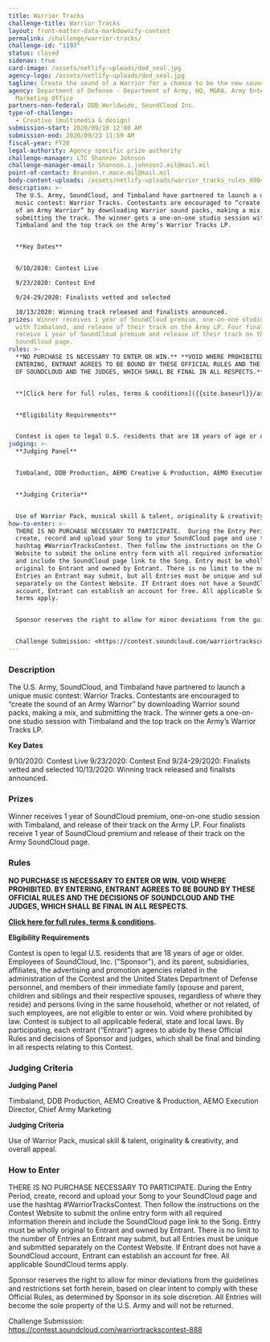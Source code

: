 ```yaml
---
title: Warrior Tracks
challenge-title: Warrior Tracks
layout: front-matter-data-markdownify-content
permalink: /challenge/warrior-tracks/
challenge-id: "1197"
status: closed
sidenav: true
card-image: /assets/netlify-uploads/dod_seal.jpg
agency-logo: /assets/netlify-uploads/dod_seal.jpg
tagline: Create the sound of a Warrior for a chance to be the new sound of the Army
agency: Department of Defense - Department of Army, HQ, M&RA, Army Enterprise
  Marketing Office
partners-non-federal: DDB Worldwide, SoundCloud Inc.
type-of-challenge:
  - Creative (multimedia & design)
submission-start: 2020/09/10 12:00 AM
submission-end: 2020/09/23 11:59 AM
fiscal-year: FY20
legal-authority: Agency specific prize authority
challenge-manager: LTC Shannon Johnson
challenge-manager-email: Shannon.i.johnson2.mil@mail.mil
point-of-contact: Brandon.r.mace.mil@mail.mil
body-content-uploads: /assets/netlify-uploads/warrior_tracks_rules_090420_final.pdf
description: >-
  The U.S. Army, SoundCloud, and Timbaland have partnered to launch a unique
  music contest: Warrior Tracks. Contestants are encouraged to “create the sound
  of an Army Warrior” by downloading Warrior sound packs, making a mix, and
  submitting the track. The winner gets a one-on-one studio session with
  Timbaland and the top track on the Army’s Warrior Tracks LP. 


  **Key Dates**


  9/10/2020: Contest Live

  9/23/2020: Contest End

  9/24-29/2020: Finalists vetted and selected

  10/13/2020: Winning track released and finalists announced.
prizes: Winner receives 1 year of SoundCloud premium, one-on-one studio session
  with Timbaland, and release of their track on the Army LP. Four finalists
  receive 1 year of SoundCloud premium and release of their track on the Army
  SoundCloud page.
rules: >-
  **NO PURCHASE IS NECESSARY TO ENTER OR WIN.** **VOID WHERE PROHIBITED. BY
  ENTERING, ENTRANT AGREES TO BE BOUND BY THESE OFFICIAL RULES AND THE DECISIONS
  OF SOUNDCLOUD AND THE JUDGES, WHICH SHALL BE FINAL IN ALL RESPECTS.**


  **[Click here for full rules, terms & conditions]({{site.baseurl}}/assets/netlify-uploads/warrior_tracks_rules_090420_final.pdf).**


  **Eligibility Requirements**


  Contest is open to legal U.S. residents that are 18 years of age or older. Employees of SoundCloud, Inc. ("Sponsor"), and its parent, subsidiaries, affiliates, the advertising and promotion agencies related in the administration of the Contest and the United States Department of Defense personnel, and members of their immediate family (spouse and parent, children and siblings and their respective spouses, regardless of where they reside) and persons living in the same household, whether or not related, of such employees, are not eligible to enter or win. Void where prohibited by law. Contest is subject to all applicable federal, state and local laws. By participating, each entrant (“Entrant”) agrees to abide by these Official Rules and decisions of Sponsor and judges, which shall be final and binding in all respects relating to this Contest.
judging: >-
  **Judging Panel**


  Timbaland, DDB Production, AEMO Creative & Production, AEMO Execution Director, Chief Army Marketing


  **Judging Criteria**


  Use of Warrior Pack, musical skill & talent, originality & creativity, and overall appeal.
how-to-enter: >-
  THERE IS NO PURCHASE NECESSARY TO PARTICIPATE.  During the Entry Period,
  create, record and upload your Song to your SoundCloud page and use the
  hashtag #WarriorTracksContest. Then follow the instructions on the Contest
  Website to submit the online entry form with all required information therein
  and include the SoundCloud page link to the Song. Entry must be wholly
  original to Entrant and owned by Entrant. There is no limit to the number of
  Entries an Entrant may submit, but all Entries must be unique and submitted
  separately on the Contest Website. If Entrant does not have a SoundCloud
  account, Entrant can establish an account for free. All applicable SoundCloud
  terms apply.


  Sponsor reserves the right to allow for minor deviations from the guidelines and restrictions set forth herein, based on clear intent to comply with these Official Rules, as determined by Sponsor in its sole discretion.  All Entries will become the sole property of the U.S. Army and will not be returned.  


  Challenge Submission: <https://contest.soundcloud.com/warriortrackscontest-888>
---
```

### Description

The U.S. Army, SoundCloud, and Timbaland have partnered to launch a unique music contest: Warrior Tracks. Contestants are encouraged to “create the sound of an Army Warrior” by downloading Warrior sound packs, making a mix, and submitting the track. The winner gets a one-on-one studio session with Timbaland and the top track on the Army’s Warrior Tracks LP. 

**Key Dates**

9/10/2020: Contest Live
9/23/2020: Contest End
9/24-29/2020: Finalists vetted and selected
10/13/2020: Winning track released and finalists announced. 

### Prizes

Winner receives 1 year of SoundCloud premium, one-on-one studio session with Timbaland, and release of their track on the Army LP. Four finalists receive 1 year of SoundCloud premium and release of their track on the Army SoundCloud page. 

### Rules

**NO PURCHASE IS NECESSARY TO ENTER OR WIN.** **VOID WHERE PROHIBITED. BY ENTERING, ENTRANT AGREES TO BE BOUND BY THESE OFFICIAL RULES AND THE DECISIONS OF SOUNDCLOUD AND THE JUDGES, WHICH SHALL BE FINAL IN ALL RESPECTS.**

**[Click here for full rules, terms & conditions]({{site.baseurl}}/assets/netlify-uploads/warrior_tracks_rules_090420_final.pdf).**

**Eligibility Requirements**

Contest is open to legal U.S. residents that are 18 years of age or older. Employees of SoundCloud, Inc. ("Sponsor"), and its parent, subsidiaries, affiliates, the advertising and promotion agencies related in the administration of the Contest and the United States Department of Defense personnel, and members of their immediate family (spouse and parent, children and siblings and their respective spouses, regardless of where they reside) and persons living in the same household, whether or not related, of such employees, are not eligible to enter or win. Void where prohibited by law. Contest is subject to all applicable federal, state and local laws. By participating, each entrant (“Entrant”) agrees to abide by these Official Rules and decisions of Sponsor and judges, which shall be final and binding in all respects relating to this Contest.

### Judging Criteria

**Judging Panel**

Timbaland, DDB Production, AEMO Creative & Production, AEMO Execution Director, Chief Army Marketing

**Judging Criteria**

Use of Warrior Pack, musical skill & talent, originality & creativity, and overall appeal.

### How to Enter

THERE IS NO PURCHASE NECESSARY TO PARTICIPATE.  During the Entry Period, create, record and upload your Song to your SoundCloud page and use the hashtag #WarriorTracksContest. Then follow the instructions on the Contest Website to submit the online entry form with all required information therein and include the SoundCloud page link to the Song. Entry must be wholly original to Entrant and owned by Entrant. There is no limit to the number of Entries an Entrant may submit, but all Entries must be unique and submitted separately on the Contest Website. If Entrant does not have a SoundCloud account, Entrant can establish an account for free. All applicable SoundCloud terms apply.

Sponsor reserves the right to allow for minor deviations from the guidelines and restrictions set forth herein, based on clear intent to comply with these Official Rules, as determined by Sponsor in its sole discretion.  All Entries will become the sole property of the U.S. Army and will not be returned.  

Challenge Submission: <https://contest.soundcloud.com/warriortrackscontest-888>